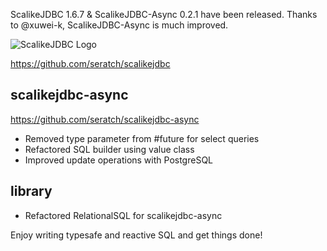 ScalikeJDBC 1.6.7 & ScalikeJDBC-Async 0.2.1 have been released. Thanks to @xuwei-k, ScalikeJDBC-Async is much improved.

![ScalikeJDBC Logo](http://scalikejdbc.org/img/logo.png)

https://github.com/seratch/scalikejdbc

## scalikejdbc-async 

https://github.com/seratch/scalikejdbc-async

- Removed type parameter from #future for select queries
- Refactored SQL builder using value class
- Improved update operations with PostgreSQL 

## library

- Refactored RelationalSQL for scalikejdbc-async

Enjoy writing typesafe and reactive SQL and get things done!

